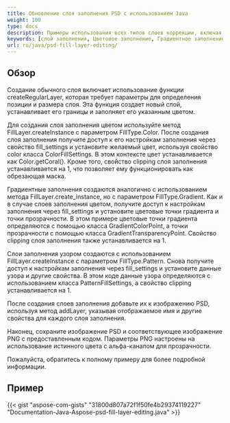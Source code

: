 ```yaml
---
title: Обновление слоя заполнения PSD с использованием Java
weight: 100
type: docs
description: Примеры использования всех типов слоев коррекции, включая цветовое заполнение, градиентное заполнение и заполнение узором
keywords: [слой заполнения, Цветовое заполнение, Градиентное заполнение, Заполнение узором, psd api, java, образец кода]
url: ru/java/psd-fill-layer-editing/
---
```


## **Обзор**

Создание обычного слоя включает использование функции createRegularLayer, которая требует параметры для определения позиции и размера слоя. Эта функция создает новый слой, устанавливает его границы и заполняет его указанным цветом.

Для создания слоя заполнения цветом используйте метод FillLayer.createInstance с параметром FillType.Color. После создания слоя заполнения получите доступ к его настройкам заполнения через свойство fill_settings и установите желаемый цвет, используя свойство color класса ColorFillSettings. В этом контексте цвет устанавливается как Color.getCoral(). Кроме того, свойство clipping слоя заполнения устанавливается на 1, что позволяет ему функционировать как обрезающая маска.

Градиентные заполнения создаются аналогично с использованием метода FillLayer.create_instance, но с параметром FillType.Gradient. Как и в случае слоев заполнения цветом, получите доступ к настройкам заполнения через fill_settings и установите цветовые точки градиента и точки прозрачности. В этом примере цветовые точки градиента определяются с помощью класса GradientColorPoint, а точки прозрачности с помощью класса GradientTransparencyPoint. Свойство clipping слоя заполнения также устанавливается на 1.

Слои заполнения узором создаются с использованием FillLayer.createInstance с параметром FillType.Pattern. Снова получите доступ к настройкам заполнения через fill_settings и установите данные узора и другие свойства. В этом коде данные узора определяются с использованием класса PatternFillSettings, а свойство clipping устанавливается на 1.

После создания слоев заполнения добавьте их к изображению PSD, используя метод addLayer, указывая отображаемое имя и другие свойства для каждого слоя заполнения.

Наконец, сохраните изображение PSD и соответствующее изображение PNG с предоставленным кодом. Параметры PNG настроены на использование истинного цвета с альфа-каналом для прозрачности.

Пожалуйста, обратитесь к полному примеру для более подробной информации.

## **Пример**
{{< gist "aspose-com-gists" "31800d807a72f1f50fe4b29374119227" "Documentation-Java-Aspose-psd-fill-layer-editing.java" >}}
